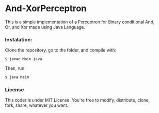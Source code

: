 # And-XorPerceptron

This is a simple implementation of a Perceptron for Binary conditional And, Or, and Xor made using Java Language.

### Instalation:

Clone the repository, go to the folder, and compile with:
```sh
$ javac Main.java
```

Then, run:
```sh
$ java Main
```

### License

This coder is under MIT License.
You're free to modify, distribute, clone, fork, share, whatever you want.